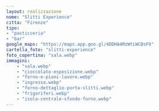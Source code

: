 ```yaml
---
layout: realizzazione
nome: "Slitti Experience"
citta: "Firenze"
tipo: 
- "pasticceria"
- "bar"
google_maps: "https://maps.app.goo.gl/4DDHA4MzWtLWCBsF9"
cartella_foto: "slitti-experience"
foto_copertina: "sala.webp"
immagini:
    - "sala.webp"
    - "cioccolato-esposizione.webp"
    - "forno-e-piani-lavoro.webp"
    - "ingresso.webp"
    - "forno-dettaglio-porta-slitti.webp"
    - "frigoriferi.webp"
    - "isola-centrale-sfondo-forno.webp"
---
```

